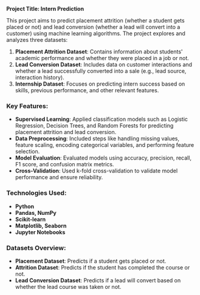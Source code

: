 **Project Title: Intern Prediction**

This project aims to predict placement attrition (whether a student gets placed or not) and lead conversion (whether a lead will convert into a customer) using machine learning algorithms. The project explores and analyzes three datasets:

1. **Placement Attrition Dataset**: Contains information about students' academic performance and whether they were placed in a job or not.
2. **Lead Conversion Dataset**: Includes data on customer interactions and whether a lead successfully converted into a sale (e.g., lead source, interaction history).
3. **Internship Dataset**: Focuses on predicting intern success based on skills, previous performance, and other relevant features.

### Key Features:
- **Supervised Learning**: Applied classification models such as Logistic Regression, Decision Trees, and Random Forests for predicting placement attrition and lead conversion.
- **Data Preprocessing**: Included steps like handling missing values, feature scaling, encoding categorical variables, and performing feature selection.
- **Model Evaluation**: Evaluated models using accuracy, precision, recall, F1 score, and confusion matrix metrics.
- **Cross-Validation**: Used k-fold cross-validation to validate model performance and ensure reliability.

### Technologies Used:
- **Python**
- **Pandas, NumPy**
- **Scikit-learn**
- **Matplotlib, Seaborn**
- **Jupyter Notebooks**

### Datasets Overview:
- **Placement Dataset**: Predicts if a student gets placed or not.
- **Attrition Dataset**: Predicts if the student has completed the course or not.
- **Lead Conversion Dataset**: Predicts if a lead will convert based on whether the lead course was taken or not.
